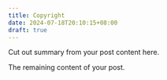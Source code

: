 ```yaml
---
title: Copyright
date: 2024-07-18T20:10:15+08:00
draft: true
---
```


Cut out summary from your post content here.

<!--more-->

The remaining content of your post.
